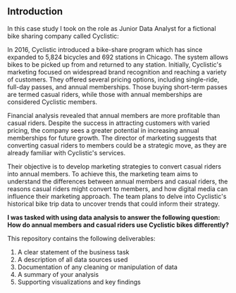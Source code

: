 ## Introduction
In this case study I took on the role as Junior Data Analyst for a fictional bike sharing company called Cyclistic:  

In 2016, Cyclistic introduced a bike-share program which has since expanded to 5,824 bicycles and 692 stations in Chicago. The system allows bikes to be picked up from and returned to any station. Initially, Cyclistic's marketing focused on widespread brand recognition and reaching a variety of customers. They offered several pricing options, including single-ride, full-day passes, and annual memberships. Those buying short-term passes are termed casual riders, while those with annual memberships are considered Cyclistic members.

Financial analysis revealed that annual members are more profitable than casual riders. Despite the success in attracting customers with varied pricing, the company sees a greater potential in increasing annual memberships for future growth. The director of marketing suggests that converting casual riders to members could be a strategic move, as they are already familiar with Cyclistic's services.

Their objective is to develop marketing strategies to convert casual riders into annual members. To achieve this, the marketing team aims to understand the differences between annual members and casual riders, the reasons casual riders might convert to members, and how digital media can influence their marketing approach. The team plans to delve into Cyclistic's historical bike trip data to uncover trends that could inform their strategy.

**I was tasked with using data analysis to answer the following question: How do annual members and casual riders use Cyclistic bikes differently?**

This repository contains the following deliverables: 
1. A clear statement of the business task
2. A description of all data sources used
3. Documentation of any cleaning or manipulation of data
4. A summary of your analysis
5. Supporting visualizations and key findings


